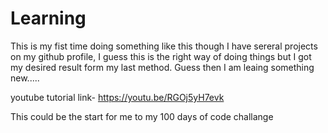 # Learning 

This is my fist time doing something like this though I have sereral projects on my github profile,
I guess this is the right way of doing things but I got my desired result form my last method.
Guess then I am leaing something new.....

youtube tutorial link- 
https://youtu.be/RGOj5yH7evk

This could be the start for me to my 100 days of code challange
